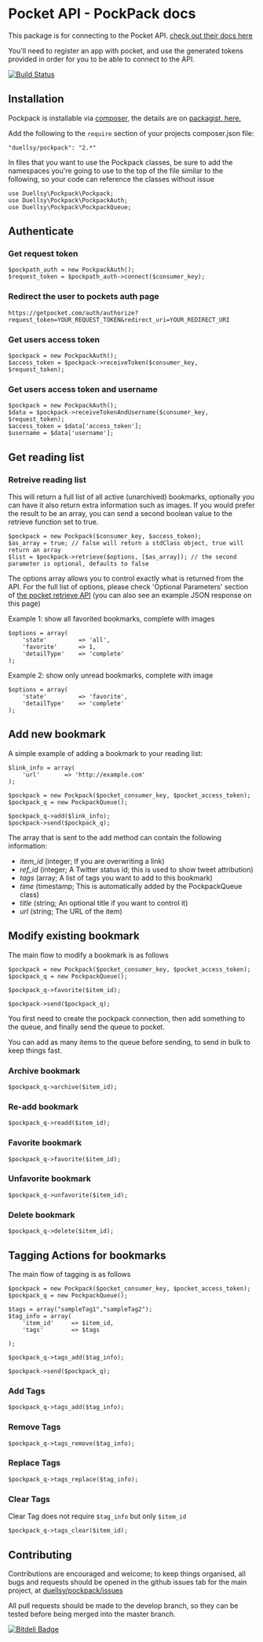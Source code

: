 # Pocket API - PockPack docs

This package is for connecting to the Pocket API. [check out their docs here](http://getpocket.com/developer/)

You'll need to register an app with pocket, and use the generated tokens provided in order for you to be able to connect to the API.

[![Build Status](https://travis-ci.org/duellsy/pockpack.png?branch=master)](https://travis-ci.org/duellsy/pockpack)

## Installation

Pockpack is installable via [composer](http://getcomposer.org/doc/00-intro.md), the details are on [packagist, here.](https://packagist.org/packages/duellsy/pockpack)

Add the following to the `require` section of your projects composer.json file:
```
"duellsy/pockpack": "2.*"
```

In files that you want to use the Pockpack classes, be sure to add the namespaces
you're going to use to the top of the file similar to the following,
so your code can reference the classes without issue
````
use Duellsy\Pockpack\Pockpack;
use Duellsy\Pockpack\PockpackAuth;
use Duellsy\Pockpack\PockpackQueue;
````

## Authenticate

### Get request token

```
$pockpath_auth = new PockpackAuth();
$request_token = $pockpath_auth->connect($consumer_key);
```

### Redirect the user to pockets auth page

```
https://getpocket.com/auth/authorize?request_token=YOUR_REQUEST_TOKEN&redirect_uri=YOUR_REDIRECT_URI
```

### Get users access token

```
$pockpack = new PockpackAuth();
$access_token = $pockpack->receiveToken($consumer_key, $request_token);
```

### Get users access token and username

```
$pockpack = new PockpackAuth();
$data = $pockpack->receiveTokenAndUsername($consumer_key, $request_token);
$access_token = $data['access_token'];
$username = $data['username'];
```

## Get reading list

### Retreive reading list
This will return a full list of all active (unarchived) bookmarks, optionally
you can have it also return extra information such as images. If you would prefer the result to be an array, you can send a second boolean value to the retrieve function set to true.

```
$pockpack = new Pockpack($consumer_key, $access_token);
$as_array = true; // false will return a stdClass object, true will return an array
$list = $pockpack->retrieve($options, [$as_array]); // the second parameter is optional, defaults to false
```

The options array allows you to control exactly what is returned from the API.
For the full list of options, please check 'Optional Parameters' section of [the pocket retrieve API](http://getpocket.com/developer/docs/v3/retrieve) (you can also see an example JSON response on this page)

Example 1: show all favorited bookmarks, complete with images
```
$options = array(
    'state'         => 'all',
    'favorite'      => 1,
    'detailType'    => 'complete'
);
```

Example 2: show only unread bookmarks, complete with image
```
$options = array(
    'state'         => 'favorite',
    'detailType'    => 'complete'
);
```

## Add new bookmark

A simple example of adding a bookmark to your reading list:
```
$link_info = array(
    'url'       => 'http://example.com'
);

$pockpack = new Pockpack($pocket_consumer_key, $pocket_access_token);
$pockpack_q = new PockpackQueue();

$pockpack_q->add($link_info);
$pockpack->send($pockpack_q);
```

The array that is sent to the add method can contain the following information:
- *item_id* (integer; If you are overwriting a link)
- *ref_id* (integer; A Twitter status id; this is used to show tweet attribution)
- *tags* (array; A list of tags you want to add to this bookmark)
- *time* (timestamp; This is automatically added by the PockpackQueue class)
- *title* (string; An optional title if you want to control it)
- *url* (string; The URL of the item)

## Modify existing bookmark

The main flow to modify a bookmark is as follows

```
$pockpack = new Pockpack($pocket_consumer_key, $pocket_access_token);
$pockpack_q = new PockpackQueue();

$pockpack_q->favorite($item_id);

$pockpack->send($pockpack_q);
```

You first need to create the pockpack connection, then add something to the
queue, and finally send the queue to pocket.

You can add as many items to the queue before sending, to send in bulk to
keep things fast.

### Archive bookmark

```
$pockpack_q->archive($item_id);
```

### Re-add bookmark

```
$pockpack_q->readd($item_id);
```

### Favorite bookmark

```
$pockpack_q->favorite($item_id);
```

### Unfavorite bookmark

```
$pockpack_q->unfavorite($item_id);
```

### Delete bookmark

```
$pockpack_q->delete($item_id);
```

## Tagging Actions for bookmarks

The main flow of tagging is as follows

```
$pockpack = new Pockpack($pocket_consumer_key, $pocket_access_token);
$pockpack_q = new PockpackQueue();

$tags = array("sampleTag1","sampleTag2");
$tag_info = array(
    'item_id'     => $item_id,
    'tags'        => $tags
    
);

$pockpack_q->tags_add($tag_info);

$pockpack->send($pockpack_q);
```

### Add Tags

```
$pockpack_q->tags_add($tag_info);
```

### Remove Tags

```
$pockpack_q->tags_remove($tag_info);
```

### Replace Tags

```
$pockpack_q->tags_replace($tag_info);
```

### Clear Tags

Clear Tag does not require `$tag_info` but only `$item_id`

```
$pockpack_q->tags_clear($item_id);
```
## Contributing

Contributions are encouraged and welcome; to keep things organised, all bugs and requests should be
opened in the github issues tab for the main project, at [duellsy/pockpack/issues](https://github.com/duellsy/pockpack/issues)

All pull requests should be made to the develop branch, so they can be tested before being merged into the master branch.

[![Bitdeli Badge](https://d2weczhvl823v0.cloudfront.net/duellsy/pockpack/trend.png)](https://bitdeli.com/free "Bitdeli Badge")

